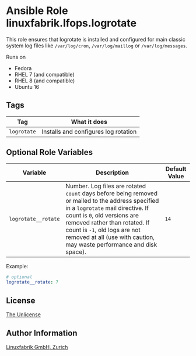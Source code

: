# Ansible Role linuxfabrik.lfops.logrotate

This role ensures that logrotate is installed and configured for main classic system log files like `/var/log/cron`, `/var/log/maillog` or `/var/log/messages`.

Runs on

* Fedora
* RHEL 7 (and compatible)
* RHEL 8 (and compatible)
* Ubuntu 16


## Tags

| Tag         | What it does                         |
| ---         | ------------                         |
| `logrotate` | Installs and configures log rotation |


## Optional Role Variables

| Variable                 | Description                                         | Default Value |
| --------                 | -----------                                         | ------------- |
| `logrotate__rotate`      | Number. Log files are rotated `count` days before being removed or mailed to the address specified in a `logrotate` mail directive. If count is `0`, old versions are removed rather than rotated. If count is `-1`, old logs are not removed at all (use with caution, may waste performance and disk space). | `14`          |

Example:
```yaml
# optional
logrotate__rotate: 7
```


## License

[The Unlicense](https://unlicense.org/)


## Author Information

[Linuxfabrik GmbH, Zurich](https://www.linuxfabrik.ch)

